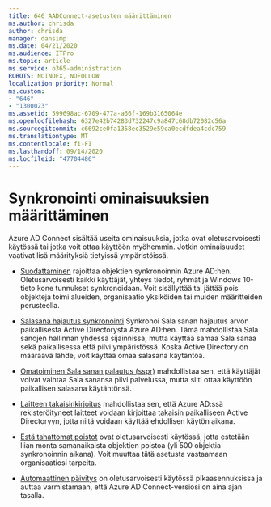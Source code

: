 ```yaml
---
title: 646 AADConnect-asetusten määrittäminen
ms.author: chrisda
author: chrisda
manager: dansimp
ms.date: 04/21/2020
ms.audience: ITPro
ms.topic: article
ms.service: o365-administration
ROBOTS: NOINDEX, NOFOLLOW
localization_priority: Normal
ms.custom:
- "646"
- "1300023"
ms.assetid: 599698ac-6709-477a-a66f-169b3165064e
ms.openlocfilehash: 6327e42b74283d732247c9a847c68db72082c56a
ms.sourcegitcommit: c6692ce0fa1358ec3529e59ca0ecdfdea4cdc759
ms.translationtype: MT
ms.contentlocale: fi-FI
ms.lasthandoff: 09/14/2020
ms.locfileid: "47704486"
---
```

# <a name="configure-sync-features"></a>Synkronointi ominaisuuksien määrittäminen

Azure AD Connect sisältää useita ominaisuuksia, jotka ovat oletusarvoisesti käytössä tai jotka voit ottaa käyttöön myöhemmin. Jotkin ominaisuudet vaativat lisä määrityksiä tietyissä ympäristöissä.

- [Suodattaminen](https://docs.microsoft.com/azure/active-directory/connect/active-directory-aadconnectsync-configure-filtering) rajoittaa objektien synkronoinnin Azure AD:hen. Oletusarvoisesti kaikki käyttäjät, yhteys tiedot, ryhmät ja Windows 10-tieto kone tunnukset synkronoidaan. Voit sisällyttää tai jättää pois objekteja toimi alueiden, organisaatio yksiköiden tai muiden määritteiden perusteella.

- [Salasana hajautus synkronointi](https://docs.microsoft.com/azure/active-directory/connect/active-directory-aadconnectsync-implement-password-hash-synchronization) Synkronoi Sala sanan hajautus arvon paikallisesta Active Directorysta Azure AD:hen. Tämä mahdollistaa Sala sanojen hallinnan yhdessä sijainnissa, mutta käyttää samaa Sala sanaa sekä paikallisessa että pilvi ympäristössä. Koska Active Directory on määräävä lähde, voit käyttää omaa salasana käytäntöä.

- [Omatoiminen Sala sanan palautus (sspr)](https://docs.microsoft.com/azure/active-directory/authentication/quickstart-sspr) mahdollistaa sen, että käyttäjät voivat vaihtaa Sala sanansa pilvi palvelussa, mutta silti ottaa käyttöön paikallisen salasana käytäntönsä.

- [Laitteen takaisinkirjoitus](https://docs.microsoft.com/azure/active-directory/connect/active-directory-aadconnect-feature-device-writeback) mahdollistaa sen, että Azure AD:ssä rekisteröityneet laitteet voidaan kirjoittaa takaisin paikalliseen Active Directoryyn, jotta niitä voidaan käyttää ehdollisen käytön aikana.

- [Estä tahattomat poistot](https://docs.microsoft.com/azure/active-directory/connect/active-directory-aadconnectsync-feature-prevent-accidental-deletes) ovat oletusarvoisesti käytössä, jotta estetään liian monta samanaikaista objektien poistoa (yli 500 objektia synkronoinnin aikana). Voit muuttaa tätä asetusta vastaamaan organisaatiosi tarpeita.

- [Automaattinen päivitys](https://docs.microsoft.com/azure/active-directory/connect/active-directory-aadconnect-feature-automatic-upgrade) on oletusarvoisesti käytössä pikaasennuksissa ja auttaa varmistamaan, että Azure AD Connect-versiosi on aina ajan tasalla.
